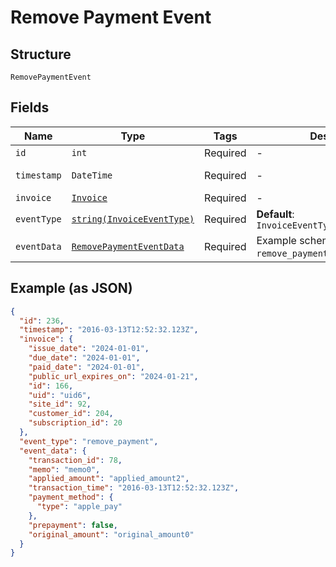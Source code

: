 
# Remove Payment Event

## Structure

`RemovePaymentEvent`

## Fields

| Name | Type | Tags | Description | Getter | Setter |
|  --- | --- | --- | --- | --- | --- |
| `id` | `int` | Required | - | getId(): int | setId(int id): void |
| `timestamp` | `DateTime` | Required | - | getTimestamp(): \DateTime | setTimestamp(\DateTime timestamp): void |
| `invoice` | [`Invoice`](../../doc/models/invoice.md) | Required | - | getInvoice(): Invoice | setInvoice(Invoice invoice): void |
| `eventType` | [`string(InvoiceEventType)`](../../doc/models/invoice-event-type.md) | Required | **Default**: `InvoiceEventType::REMOVE_PAYMENT` | getEventType(): string | setEventType(string eventType): void |
| `eventData` | [`RemovePaymentEventData`](../../doc/models/remove-payment-event-data.md) | Required | Example schema for an `remove_payment` event | getEventData(): RemovePaymentEventData | setEventData(RemovePaymentEventData eventData): void |

## Example (as JSON)

```json
{
  "id": 236,
  "timestamp": "2016-03-13T12:52:32.123Z",
  "invoice": {
    "issue_date": "2024-01-01",
    "due_date": "2024-01-01",
    "paid_date": "2024-01-01",
    "public_url_expires_on": "2024-01-21",
    "id": 166,
    "uid": "uid6",
    "site_id": 92,
    "customer_id": 204,
    "subscription_id": 20
  },
  "event_type": "remove_payment",
  "event_data": {
    "transaction_id": 78,
    "memo": "memo0",
    "applied_amount": "applied_amount2",
    "transaction_time": "2016-03-13T12:52:32.123Z",
    "payment_method": {
      "type": "apple_pay"
    },
    "prepayment": false,
    "original_amount": "original_amount0"
  }
}
```

